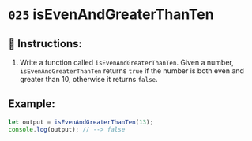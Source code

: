# `025` isEvenAndGreaterThanTen

## 📝 Instructions:

1. Write a function called `isEvenAndGreaterThanTen`. Given a number, `isEvenAndGreaterThanTen` returns `true` if the number is both even and greater than 10, otherwise it returns `false`.

## Example:

```Javascript
let output = isEvenAndGreaterThanTen(13);
console.log(output); // --> false
```
